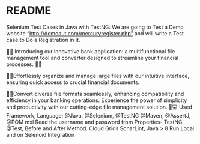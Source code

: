 # README #

Selenium Test Cases in Java with TestNG:
We are going to Test a Demo website “http://demoaut.com/mercuryregister.php” and will write a Test case
to Do a Registration in it.

🏦📂 Introducing our innovative bank application: a multifunctional file management tool and converter designed to streamline your financial processes. 🏦📂

🏦📂Effortlessly organize and manage large files with our intuitive interface, ensuring quick access to crucial financial documents.

🏦📂Convert diverse file formats seamlessly, enhancing compatibility and efficiency in your banking operations. Experience the power of simplicity and productivity with our cutting-edge file management solution. 💼💻 Used Framework, Language: @Java, @Selenium, @TestNG @Maven, @AssertJ, @POM mxl Read the username and password from Properties- TestNG, @Test, Before and After Method. Cloud Grids SonarLint, Java > 8 Run Local and on Selenoid Integration
